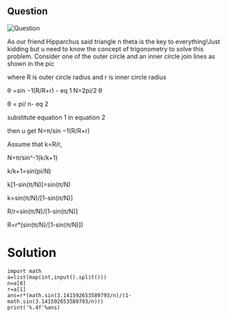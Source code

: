## Question
![Question](https://github.com/kiransaiabhishek/Coding-Contest-Editorials/blob/master/cOdeSpeC/Circle%20around%20my%20head/Circle%20around%20my%20head.png)

As our friend  Hipparchus said triangle n theta is the key to everything!Just kidding but u need to know the concept of trigonometry to solve this problem.
Consider one of the outer circle and an inner circle join lines as shown in the pic



where R is outer circle radius and r is inner circle radius

 θ =sin 
−1(R/R+r) - eq 1
N=2pi/2 θ 

 θ  = pi/ n- eq 2

substitute equation 1 in equation 2

then u get 
N=π/sin 
−1(R/R+r)

Assume that k=R/r,

N=π/sin^-1(k/k+1)

k/k+1=sin(pi/N)

k[1-sin(π/N)]=sin(π/N)

k=sin(π/N)/[1-sin(π/N)]

R/r=sin(π/N)/[1-sin(π/N)]

R=r*(sin(π/N)/[1-sin(π/N)])

# Solution
```
import math
a=list(map(int,input().split()))
n=a[0]
r=a[1]
ans=r*(math.sin(3.141592653589793/n)/(1-math.sin(3.141592653589793/n)))
print('%.4f'%ans)
